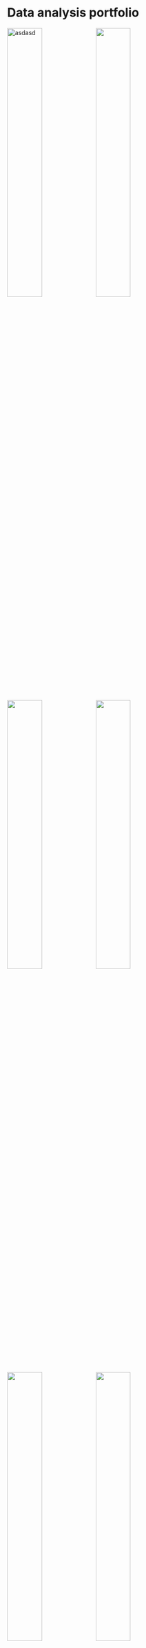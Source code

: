 # Data analysis portfolio


<p float="left">
  <img src="https://user-images.githubusercontent.com/97033400/153880925-a2f6164a-4784-4a24-ad1a-8a00cc984a64.jpg" width="40%"/, title='asdasd'>
  <img src="https://user-images.githubusercontent.com/97033400/153874747-f435b1ac-c2c0-4007-8826-783fb2232115.jpg" width="40%"/>
  <img src="https://user-images.githubusercontent.com/97033400/153876107-da01c55f-bfa0-42a9-8f7d-b11062c6fba4.jpg" width="40%"/> 
  <img src="https://user-images.githubusercontent.com/97033400/153877515-6e775609-617e-450c-a04c-bc3ff01bad92.jpg" width="40%"/>
  <img src="https://user-images.githubusercontent.com/97033400/153877494-dfa7ad3e-b176-41d9-9145-4e7c9db9629f.jpg" width="40%"/>
  <img src="https://user-images.githubusercontent.com/97033400/153879839-c2ccf054-ced2-4092-940a-00dfb8d61c5a.jpg" width="40%"/>
  <img src="https://user-images.githubusercontent.com/97033400/153879945-7d4580ee-ab42-4763-8607-e92d93c00a6d.jpg" width="40%"/>
  <img src="https://user-images.githubusercontent.com/97033400/153879957-60aca26d-a679-4a12-bca7-b3b80041f13f.jpg" width="40%"/>
  <img src="https://user-images.githubusercontent.com/97033400/153879974-0f817132-20c7-4c46-9002-240852c9f915.jpg" width="40%"/>
  <img src="https://user-images.githubusercontent.com/97033400/153879989-3f372a67-5325-448f-b5f6-6ceebb2f360f.jpg" width="40%"/>
  <img src="https://user-images.githubusercontent.com/97033400/153886191-10d2d978-7bfa-4a61-b523-d604989d9667.jpg" width="40%"/>
  <img src="https://user-images.githubusercontent.com/97033400/153895458-3e8ff249-6872-4133-b5e8-e8da3140f0f4.jpg" width="40%"/>
  <img src="https://user-images.githubusercontent.com/97033400/153895484-96c1bcad-ac05-48f0-949f-57e456e580df.jpg" width="40%"/>
  <img src="https://user-images.githubusercontent.com/97033400/153895513-52997fa7-7839-486c-909b-801a0f461888.jpg" width="40%"/>
  <img src="https://user-images.githubusercontent.com/97033400/153895521-b20234b6-f3ff-4195-90d5-81582e829f3b.jpg" width="40%"/>
  <img src="https://user-images.githubusercontent.com/97033400/153895536-58da15dc-7d70-4833-a8a8-f836ead8feb0.jpg" width="40%"/>
  
</p>
